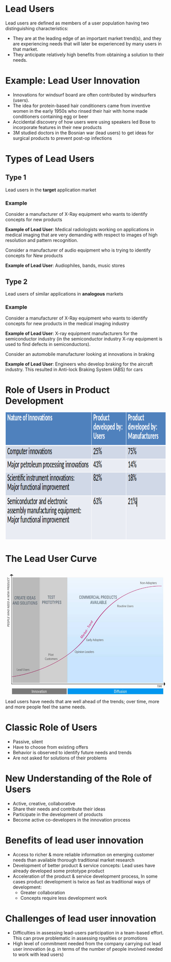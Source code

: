 # Lead Users
Lead users are defined as members of a user population having two distinguishing characteristics:
- They are at the leading edge of an important market trend(s), and they are experiencing needs that will later be experienced by many users in that market.
- They anticipate relatively high benefits from obtaining a solution to their needs.

# Example: Lead User Innovation
- Innovations for windsurf board are often contributed by windsurfers (users). 
- The idea for protein-based hair conditioners came from inventive women in the early 1950s who rinsed their hair with home made conditioners containing egg or beer
- Accidental discovery of how users were using speakers led Bose to incorporate features in their new products
- 3M studied doctors in the Bosnian war (lead users) to get ideas for surgical 
products to prevent post-op infections

# Types of Lead Users
## Type 1
Lead users in the __target__ application market
### Example
Consider a manufacturer of X-Ray equipment who wants to identify concepts for new products

__Example of Lead User__: Medical radiologists working on applications in medical imaging that are very demanding with respect to images of high resolution and pattern recognition.

Consider a manufacturer of audio equipment who is trying to identify concepts for New products

__Example of Lead User__: Audiophiles, bands, music stores

## Type 2
Lead users of similar applications in __analogous__ markets
### Example
Consider a manufacturer of X-Ray equipment who wants to identify concepts for new products in the medical imaging industry

__Example of Lead User__: X-ray equipment manufacturers for the semiconductor industry (in the semiconductor industry X-ray equipment is used to find defects in semiconductors).

Consider an automobile manufacturer looking at innovations in braking

__Example of Lead User__: Engineers who develop braking for  the aircraft industry.
This resulted in Anti-lock Braking System (ABS) for cars

# Role of Users in Product Development
<img src="img/lead_user_innovation_1.png" width="800px" height="400px"/>

# The Lead User Curve
<img src="img/lead_user_innovation_2.png" width="800px" height="400px"/>
Lead users have needs that are well ahead of the trends; over time, more and more people feel the same needs.

# Classic Role of Users
- Passive, silent
- Have to choose from existing offers
- Behavior is observed to identify future needs and trends
- Are not asked for solutions of their problems

# New Understanding of the Role of Users
- Active, creative, collaborative
- Share their needs and contribute their ideas
- Participate in the development of products
- Become active co-developers in the innovation process

# Benefits of lead user innovation
- Access to richer & more reliable information on emerging customer needs than available thorough traditional market research
- Development of better product & service concepts: Lead uses have already developed some prototype product
- Acceleration of the product & service development process, In some cases product development is twice as fast as traditional ways of development:
    + Greater collaboration
    + Concepts require less development work

# Challenges of lead user innovation
- Difficulties in assessing lead-users participation in a team-based effort. This can prove problematic in assessing royalties or promotions
- High level of commitment needed from the company carrying out lead user innovation (e.g. in terms of the number of people involved needed to work with lead users)
